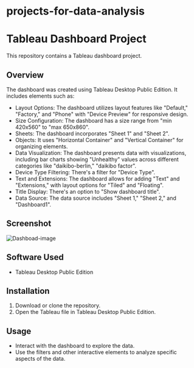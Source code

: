 # projects-for-data-analysis

# Tableau Dashboard Project

This repository contains a Tableau dashboard project.

## Overview

The dashboard was created using Tableau Desktop Public Edition. It includes elements such as:

* Layout Options: The dashboard utilizes layout features like "Default," "Factory," and "Phone" with "Device Preview" for responsive design.
* Size Configuration: The dashboard has a size range from "min 420x560" to "max 650x860".
* Sheets: The dashboard incorporates "Sheet 1" and "Sheet 2".
* Objects: It uses "Horizontal Container" and "Vertical Container" for organizing elements.
* Data Visualization: The dashboard presents data with visualizations, including bar charts showing "Unhealthy" values across different categories like "daikibo-berlin," "daikibo factor".
* Device Type Filtering: There's a filter for "Device Type".
* Text and Extensions: The dashboard allows for adding "Text" and "Extensions," with layout options for "Tiled" and "Floating".
* Title Display: There's an option to "Show dashboard title".
* Data Source: The data source includes "Sheet 1," "Sheet 2," and "Dashboard1".

## Screenshot

![Dashboad-image](https://github.com/user-attachments/assets/b5bb73a0-0faf-4fff-922c-d6d52496f8ee)


## Software Used

* Tableau Desktop Public Edition 

## Installation

1.  Download or clone the repository.
2.  Open the Tableau file in Tableau Desktop Public Edition.

## Usage

* Interact with the dashboard to explore the data.
* Use the filters and other interactive elements to analyze specific aspects of the data.
